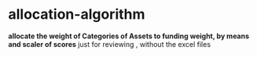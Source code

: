 # allocation-algorithm
**allocate the weight of Categories of Assets to funding weight, by means and scaler of scores**
just for reviewing , without the excel files

